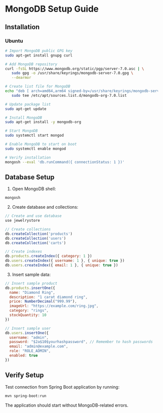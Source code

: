 # MongoDB Setup Guide

## Installation

### Ubuntu
```bash
# Import MongoDB public GPG key
sudo apt-get install gnupg curl

# Add MongoDB repository
curl -fsSL https://www.mongodb.org/static/pgp/server-7.0.asc | \
   sudo gpg -o /usr/share/keyrings/mongodb-server-7.0.gpg \
   --dearmor

# Create list file for MongoDB
echo "deb [ arch=amd64,arm64 signed-by=/usr/share/keyrings/mongodb-server-7.0.gpg ] https://repo.mongodb.org/apt/ubuntu jammy/mongodb-org/7.0 multiverse" | \
   sudo tee /etc/apt/sources.list.d/mongodb-org-7.0.list

# Update package list
sudo apt-get update

# Install MongoDB
sudo apt-get install -y mongodb-org

# Start MongoDB
sudo systemctl start mongod

# Enable MongoDB to start on boot
sudo systemctl enable mongod

# Verify installation
mongosh --eval 'db.runCommand({ connectionStatus: 1 })'
```

## Database Setup

1. Open MongoDB shell:
```bash
mongosh
```

2. Create database and collections:
```javascript
// Create and use database
use jewelrystore

// Create collections
db.createCollection('products')
db.createCollection('users')
db.createCollection('carts')

// Create indexes
db.products.createIndex({ category: 1 })
db.users.createIndex({ username: 1 }, { unique: true })
db.users.createIndex({ email: 1 }, { unique: true })
```

3. Insert sample data:
```javascript
// Insert sample product
db.products.insertOne({
  name: "Diamond Ring",
  description: "1 carat diamond ring",
  price: NumberDecimal("999.99"),
  imageUrl: "https://example.com/ring.jpg",
  category: "rings",
  stockQuantity: 10
})

// Insert sample user
db.users.insertOne({
  username: "admin",
  password: "$2a$10$yourhashpassword", // Remember to hash passwords
  email: "admin@example.com",
  role: "ROLE_ADMIN",
  enabled: true
})
```

## Verify Setup

Test connection from Spring Boot application by running:
```bash
mvn spring-boot:run
```

The application should start without MongoDB-related errors.
